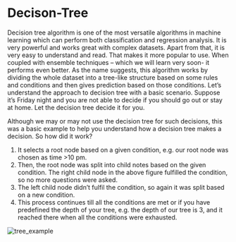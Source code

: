 # Decison-Tree

Decision tree algorithm is one of the most versatile algorithms in machine learning which can perform both classification and regression analysis. It is very powerful and works great with complex datasets. Apart from that, it is very easy to understand and read. That makes it more popular to use. When coupled with ensemble techniques – which we will learn very soon- it performs even better. As the name suggests, this algorithm works by dividing the whole dataset into a tree-like structure based on some rules and conditions and then gives prediction based on those conditions. Let’s understand the approach to decision tree with a basic scenario. Suppose it’s Friday night and you are not able to decide if you should go out or stay at home. Let the decision tree decide it for you.


Although we may or may not use the decision tree for such decisions, this was a basic example to help you understand how a decision tree makes a decision. So how did it work?

1. It selects a root node based on a given condition, e.g. our root node was chosen as time >10 pm.
2. Then, the root node was split into child notes based on the given condition. The right child node in the above figure fulfilled the condition, so no more questions were asked.
3. The left child node didn’t fulfil the condition, so again it was split based on a new condition.
4. This process continues till all the conditions are met or if you have predefined the depth of your tree, e.g. the depth of our tree is 3, and it reached there when all the conditions were exhausted.

![tree_example](https://user-images.githubusercontent.com/33252532/83061893-5a9ece80-a07b-11ea-9114-cf31ac30f709.png)

